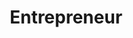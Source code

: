---
title: Entrepreneur
crosslinks:
- youtubefactsbot
- juststart
- startups
- u_imguralbumbot
- marketing
- smallbusiness
- IAmA
- youtubot
- web_design
- EntrepreneurRideAlong
- forhire
- AskReddit
- autourbanbot
- AMAAggregator
- FulfillmentByAmazon
- MarshallBrain
- Watches
- learnprogramming
- bestof
- DIY
---